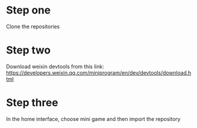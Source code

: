 # Step one
Clone the repositories

# Step two
Download weixin devtools from this link: https://developers.weixin.qq.com/miniprogram/en/dev/devtools/download.html

# Step three
In the home interface, choose mini game and then import the repository 
